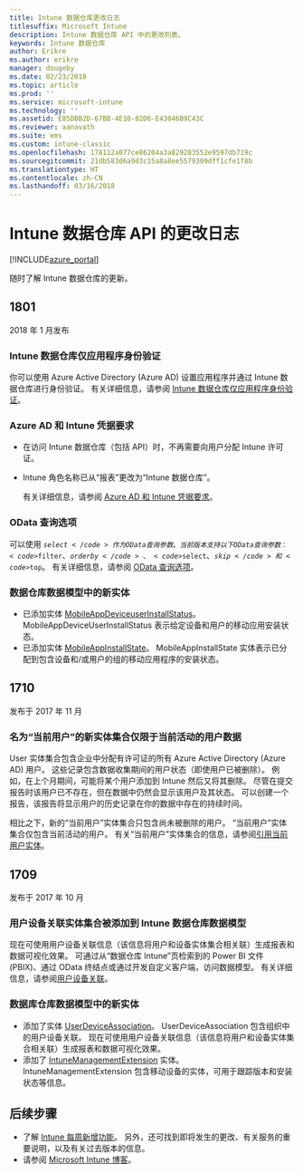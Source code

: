 ```yaml
---
title: Intune 数据仓库更改日志
titlesuffix: Microsoft Intune
description: Intune 数据仓库 API 中的更改列表。
keywords: Intune 数据仓库
author: Erikre
ms.author: erikre
manager: dougeby
ms.date: 02/23/2018
ms.topic: article
ms.prod: ''
ms.service: microsoft-intune
ms.technology: ''
ms.assetid: E85DBB2D-67BB-4E10-82D6-E43046B9C43C
ms.reviewer: aanavath
ms.suite: ems
ms.custom: intune-classic
ms.openlocfilehash: 178112a077ce86204a3a829283552e9597db719c
ms.sourcegitcommit: 21db583d6a9d3c15a8a8ee5579309dff1cfe1f8b
ms.translationtype: HT
ms.contentlocale: zh-CN
ms.lasthandoff: 03/16/2018
---
```

# <a name="change-log-for-the-intune-data-warehouse-api"></a>Intune 数据仓库 API 的更改日志

[!INCLUDE[azure_portal](./includes/azure_portal.md)]

随时了解 Intune 数据仓库的更新。

## <a name="1801"></a>1801
2018 年 1 月发布

### <a name="intune-data-warehouse-application-only-authentication----1867540---"></a>Intune 数据仓库仅应用程序身份验证 <!-- 1867540 -->

你可以使用 Azure Active Directory (Azure AD) 设置应用程序并通过 Intune 数据仓库进行身份验证。 有关详细信息，请参阅 [Intune 数据仓库仅应用程序身份验证](data-warehouse-app-only-auth.md)。

### <a name="azure-ad-and-intune-credential-requirements----2077525---"></a>Azure AD 和 Intune 凭据要求 <!-- 2077525 -->

- 在访问 Intune 数据仓库（包括 API）时，不再需要向用户分配 Intune 许可证。
- Intune 角色名称已从“报表”更改为“Intune 数据仓库”。 

    有关详细信息，请参阅 [Azure AD 和 Intune 凭据要求](reports-api-url.md#azure-ad-and-intune-credential-requirements)。

### <a name="odata-query-options----2077711---"></a>OData 查询选项 <!-- 2077711 -->

可以使用 <code>$select</code> 作为 OData 查询参数。 当前版本支持以下 OData 查询参数：<code>$filter</code>、<code>$orderby</code>、<code>$select</code>、<code>$skip</code> 和 <code>$top</code>。 有关详细信息，请参阅 [OData 查询选项](reports-api-url.md#odata-query-options)。

### <a name="new-entities-in-the-in-data-warehouse-data-model----2077804---"></a>数据仓库数据模型中的新实体 <!-- 2077804 -->

 - 已添加实体 [MobileAppDeviceuserInstallStatus](reports-ref-application.md#mobileappdeviceuserinstallstatus)。 MobileAppDeviceUserInstallStatus 表示给定设备和用户的移动应用安装状态。
 - 已添加实体 [MobileAppInstallState](reports-ref-application.md#mobileappinstallstate)。 MobileAppInstallState 实体表示已分配到包含设备和/或用户的组的移动应用程序的安装状态。 

## <a name="1710"></a>1710
发布于 2017 年 11 月

### <a name="a-new-entity-collection-named-current-user-is-limited-to-currently-active-user-data----1544273---"></a>名为“当前用户”的新实体集合仅限于当前活动的用户数据<!-- 1544273 -->

User 实体集合包含企业中分配有许可证的所有 Azure Active Directory (Azure AD) 用户。 这些记录包含数据收集期间的用户状态（即使用户已被删除）。 例如，在上个月期间，可能将某个用户添加到 Intune 然后又将其删除。 尽管在提交报告时该用户已不存在，但在数据中仍然会显示该用户及其状态。 可以创建一个报告，该报告将显示用户的历史记录在你的数据中存在的持续时间。

相比之下，新的“当前用户”实体集合只包含尚未被删除的用户。 “当前用户”实体集合仅包含当前活动的用户。 有关“当前用户”实体集合的信息，请参阅[引用当前用户实体](reports-ref-current-user.md)。

## <a name="1709"></a>1709
发布于 2017 年 10 月

### <a name="user-device-association-entity-collection-added-to-intune-data-warehouse-data-model----1187917---"></a>用户设备关联实体集合被添加到 Intune 数据仓库数据模型 <!-- 1187917 -->

现在可使用用户设备关联信息（该信息将用户和设备实体集合相关联）生成报表和数据可视化效果。 可通过从“数据仓库 Intune”页检索到的 Power BI 文件 (PBIX)、通过 OData 终结点或通过开发自定义客户端，访问数据模型。 有关详细信息，请参阅[用户设备关联](reports-ref-user-device.md)。

### <a name="new-entities-in-the-in-data-warehouse-data-model----1479526--------"></a>数据库仓库数据模型中的新实体 <!-- 1479526 --><!-- -->

 - 添加了实体 [UserDeviceAssociation](reports-ref-user-device.md)。 UserDeviceAssociation 包含组织中的用户设备关联。 现在可使用用户设备关联信息（该信息将用户和设备实体集合相关联）生成报表和数据可视化效果。  
 - 添加了 [IntuneManagementExtension](reports-ref-intunemanagementextension.md) 实体。 IntuneManagementExtension 包含移动设备的实体，可用于跟踪版本和安装状态等信息。

## <a name="next-steps"></a>后续步骤
 - 了解 [Intune 每周新增功能](whats-new.md)。 另外，还可找到即将发生的更改、有关服务的重要说明，以及有关过去版本的信息。
 - 请参阅 [Microsoft Intune 博客](http://go.microsoft.com/fwlink/?LinkID=273882)。
